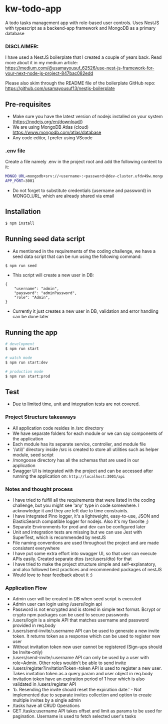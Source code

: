 # kw-todo-app

A todo tasks management app with role-based user controls. Uses NestJS with typescript as a backend-app framework and MongoDB as a primary database

### DISCLAIMER:
I have used a NestJS boilerplate that I created a couple of years back. Read more about it in my medium article:
https://medium.com/@usamayousuf_62526/use-nest-js-framework-for-your-next-node-js-project-847bac082edd

Please also skim through the README file of the boilerplate GitHub repo:
https://github.com/usamayousuf13/nestjs-boilerplate


## Pre-requisites

* Make sure you have the latest version of nodejs installed on your system (https://nodejs.org/en/download/)
* We are using MongoDB Atlas (cloud) https://www.mongodb.com/atlas/database
* Any code editor, I prefer using VScode

### .env file

Create a file namely .env in the project root and add the following content to it:

```bash
MONGO_URL=mongodb+srv://<username>:<password>@dev-cluster.ufdv49w.mongodb.net/todoApp?retryWrites=true&w=majority&appName=dev-cluster
APP_PORT=3001
```

* Do not forget to substitute credentials (username and password) in MONGO_URL, which are already shared via email

## Installation

```bash
$ npm install
```

## Running seed data script
* As mentioned in the requirements of the coding challenge, we have a seed data script that can be run using the following command:

```bash
$ npm run seed
```
* This script will create a new user in DB:
```
{
    "username": "admin",
    "password": "adminPassword",
    "role": "Admin",
}
```
* Currently it just creates a new user in DB, validation and error handling can be done later

## Running the app

```bash
# development
$ npm run start

# watch mode
$ npm run start:dev

# production mode
$ npm run start:prod
```

## Test

* Due to limited time, unit and integration tests are not covered.

### Project Structure takeaways

* All application code resides in /src directory
* We have separate folders for each module or we can say components of the application
* Each module has its separate service, controller, and module file
* '/util/' directory inside /src is created to store all utilities such as helper module, seed script
* /mongoose directory has all the schemas that are used in our application
* Swagger UI is integrated with the project and can be accessed after running the application on:
```http://localhost:3001/api```


### Notes and thought process

* I have tried to fulfill all the requirements that were listed in the coding challenge, but you might see 'any' type in code somewhere. I acknowledge it and they are left due to time constraints. 
* I have integrated Pino logger, it's a lightweight, easy-to-use, JSON and ElasticSearch compatible logger for nodejs. Also it's my favorite ;)
* Separate Environments for prod and dev can be configured later
* Unit and integration tests are missing but we can use Jest with SuperTest, which is recommended by nestJS
* File naming conventions are used throughout the project and are made consistent everywhere
* I have put some extra effort into swagger UI, so that user can execute APIs easily. Created separate dtos (src/users/dto) for that
* I have tried to make the project structure simple and self-explanatory, and also followed best practices and recommended packages of nestJS
* Would love to hear feedback about it :)


### Application Flow

* Admin user will be created in DB when seed script is executed
* Admin user can login using /users/login api 
* Password is not encrypted and is stored in simple text format. Bcrypt or crypto npm packages can be used to secure passwords
* /users/login is a simple API that matches username and password provided in req.body
* /users/send-invite/:username API can be used to generate a new invite token. It returns token as a response which can be used to register new user
* Without invitation token new user cannot be registered (Sign-ups should be Invite-only)
* /users/send-invite/:username API can only be used by a user with role=Admin. Other roles wouldn't be able to send invite
* /users/register?invitationToken=token API is used to register a new user. Takes invitation token as a query param and user object in req.body
* invitation token have an expiration period of 1 hour which is also validated in /users/register API
* 'b. Resending the invite should reset the expiration date.' - Not implemented due to separate invites collection and option to create multiple invites by a single admin
* /tasks have all CRUD Operations 
* GET /tasks:username API takes offset and limit as params to be used for pagination. Username is used to fetch selected user's tasks


